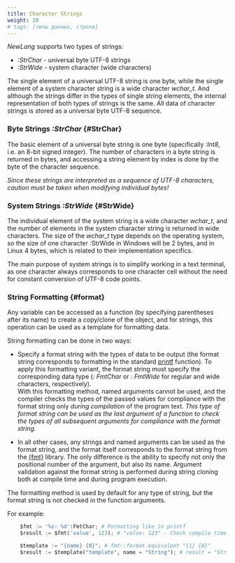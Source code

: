 ```yaml
---
title: Character Strings
weight: 20
# tags: [типы данных, строки]
---
```


*NewLang* supports two types of strings:
- *:StrChar* - universal byte UTF-8 strings
- *:StrWide* - system character (wide characters) 

The single element of a universal UTF-8 string is one byte, 
while the single element of a system character string is a wide character *wchar_t*.
And although the strings differ in the types of single string elements, the internal representation of both types of strings is the same.
All data of character strings is stored as a universal byte UTF-8 sequence.

### Byte Strings *:StrChar* {#StrChar}

The basic element of a universal byte string is one byte (specifically *:Int8*, i.e. an 8-bit signed integer).
The number of characters in a byte string is returned in bytes, and accessing a string element by index is done by the byte of the character sequence.

*Since these strings are interpreted as a sequence of UTF-8 characters, caution must be taken when modifying individual bytes!*


### System Strings *:StrWide* {#StrWide}

The individual element of the system string is a wide character *wchar_t*, and the number of elements in the system character string is returned in wide characters.
The size of the *wchar_t* type depends on the operating system, so the size of one character :StrWide in Windows will be 2 bytes, and in Linux 4 bytes,
which is related to their implementation specifics.

The main purpose of system strings is to simplify working in a text terminal,
as one character always corresponds to one character cell without the need for constant conversion of UTF-8 code points.


### String Formatting {#format}
Any variable can be accessed as a function (by specifying parentheses after its name) to create a copy/clone of the object, 
and for strings, this operation can be used as a template for formatting data.

String formatting can be done in two ways:
- Specify a format string with the types of data to be output (the format string corresponds to formatting in the standard [printf](https://en.wikipedia.org/wiki/Printf) function).
To apply this formatting variant, the format string must specify the corresponding data type 
(*: FmtChar* or *: FmtWide* for regular and wide characters, respectively).  
With this formatting method, named arguments cannot be used, and the compiler checks the types of the passed values 
for compliance with the format string only *during compilation* of the program text. 
*This type of format string can be used as the last argument of a function to check the types of all subsequent arguments 
for compliance with the format string.*

- In all other cases, any strings and named arguments can be used as the format string, 
and the format itself corresponds to the format string from the [{fmt}](https://fmt.dev/latest/syntax.html) library. 
The only difference is the ability to specify not only the positional number of the argument, but also its name. 
Argument validation against the format string is performed during string cloning both at compile time and during program execution.

The formatting method is used by default for any type of string, but the format string is not checked in the function arguments.

For example:
```python
    $fmt := '%s: %d':FmtChar; # Formatting like in printf
    $result := $fmt('value', 123); # "value: 123" - Check compile time only! 

    $template := "{name} {0}"; # fmt::format equivalent "{1} {0}"
    $result := $template("template", name = "String"); # result = "String template"
```

